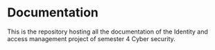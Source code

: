 # Documentation
This is the repository hosting all the documentation of the Identity and access management project of semester 4 Cyber security.
